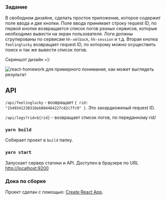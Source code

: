 ### Задание 

В свободном дизайне, сделать простое приложение, которое содержит поле ввода и две кнопки.
Поле ввода принимает строку request ID, по первой кнопке возвращается список логов разных сервисов, которые необходимо вывести на экран пользователя. 
Логи должны сгрупированы по сервисам `hh-xmlback`, `hh-session` и т.д. 
Вторая кнопка `feelinglucky` возвращает request ID, по которому можно осуществить поиск и так же вывести список логов.

Скриншот дизайн =):

![react-homework](https://user-images.githubusercontent.com/3080207/52326883-21ac9780-29fb-11e9-94dd-83d528ea9bf1.png) для примерного понимания, как может выглядеть результат

## API

`/api/feelinglucky` - возвращает `{ rid: "1549341230310eb804464227c82c7fc9" }`. 
Это захардкоженый request ID.

`/api/logs?rid=${rid}` - возвращает список логов, по переданному rid/



### `yarn build`

 Собирает проект в `build` папку.
 
### `yarn start`
Запускает сервер статики и API. Доступен в браузере по URL [http://localhost:9200](http://localhost:9200)

### Дока по сборке
Проект сделан с помощью: [Create React App](https://github.com/facebook/create-react-app).
